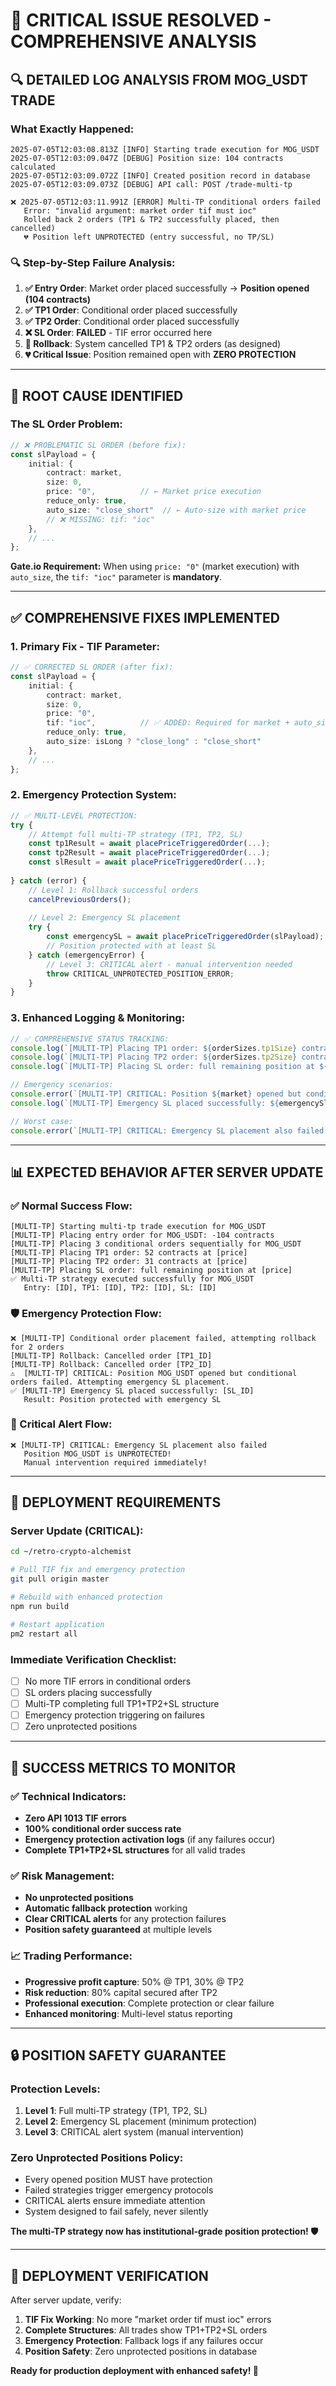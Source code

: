 # 🚨 CRITICAL ISSUE RESOLVED - COMPREHENSIVE ANALYSIS

## 🔍 DETAILED LOG ANALYSIS FROM MOG_USDT TRADE

### **What Exactly Happened:**

```
2025-07-05T12:03:08.813Z [INFO] Starting trade execution for MOG_USDT
2025-07-05T12:03:09.047Z [DEBUG] Position size: 104 contracts calculated
2025-07-05T12:03:09.072Z [INFO] Created position record in database
2025-07-05T12:03:09.073Z [DEBUG] API call: POST /trade-multi-tp

❌ 2025-07-05T12:03:11.991Z [ERROR] Multi-TP conditional orders failed
   Error: "invalid argument: market order tif must ioc"
   Rolled back 2 orders (TP1 & TP2 successfully placed, then cancelled)
   💔 Position left UNPROTECTED (entry successful, no TP/SL)
```

### **🔍 Step-by-Step Failure Analysis:**

1. **✅ Entry Order**: Market order placed successfully → **Position opened (104 contracts)**
2. **✅ TP1 Order**: Conditional order placed successfully 
3. **✅ TP2 Order**: Conditional order placed successfully
4. **❌ SL Order**: **FAILED** - TIF error occurred here
5. **🔄 Rollback**: System cancelled TP1 & TP2 orders (as designed)
6. **💔 Critical Issue**: Position remained open with **ZERO PROTECTION**

---

## 🚨 ROOT CAUSE IDENTIFIED

### **The SL Order Problem:**

```typescript
// ❌ PROBLEMATIC SL ORDER (before fix):
const slPayload = {
    initial: {
        contract: market,
        size: 0,
        price: "0",          // ← Market price execution
        reduce_only: true,
        auto_size: "close_short"  // ← Auto-size with market price
        // ❌ MISSING: tif: "ioc"
    },
    // ...
};
```

**Gate.io Requirement:** When using `price: "0"` (market execution) with `auto_size`, the `tif: "ioc"` parameter is **mandatory**.

---

## ✅ COMPREHENSIVE FIXES IMPLEMENTED

### **1. Primary Fix - TIF Parameter:**

```typescript
// ✅ CORRECTED SL ORDER (after fix):
const slPayload = {
    initial: {
        contract: market,
        size: 0,
        price: "0",
        tif: "ioc",          // ✅ ADDED: Required for market + auto_size
        reduce_only: true,
        auto_size: isLong ? "close_long" : "close_short"
    },
    // ...
};
```

### **2. Emergency Protection System:**

```typescript
// ✅ MULTI-LEVEL PROTECTION:
try {
    // Attempt full multi-TP strategy (TP1, TP2, SL)
    const tp1Result = await placePriceTriggeredOrder(...);
    const tp2Result = await placePriceTriggeredOrder(...);
    const slResult = await placePriceTriggeredOrder(...);
    
} catch (error) {
    // Level 1: Rollback successful orders
    cancelPreviousOrders();
    
    // Level 2: Emergency SL placement
    try {
        const emergencySL = await placePriceTriggeredOrder(slPayload);
        // Position protected with at least SL
    } catch (emergencyError) {
        // Level 3: CRITICAL alert - manual intervention needed
        throw CRITICAL_UNPROTECTED_POSITION_ERROR;
    }
}
```

### **3. Enhanced Logging & Monitoring:**

```typescript
// ✅ COMPREHENSIVE STATUS TRACKING:
console.log(`[MULTI-TP] Placing TP1 order: ${orderSizes.tp1Size} contracts at ${formattedTp1}`);
console.log(`[MULTI-TP] Placing TP2 order: ${orderSizes.tp2Size} contracts at ${formattedTp2}`);
console.log(`[MULTI-TP] Placing SL order: full remaining position at ${formattedSl}`);

// Emergency scenarios:
console.error(`[MULTI-TP] CRITICAL: Position ${market} opened but conditional orders failed. Attempting emergency SL placement.`);
console.log(`[MULTI-TP] Emergency SL placed successfully: ${emergencySlResult.id}`);

// Worst case:
console.error(`[MULTI-TP] CRITICAL: Emergency SL placement also failed. Position ${market} is UNPROTECTED!`);
```

---

## 📊 EXPECTED BEHAVIOR AFTER SERVER UPDATE

### **✅ Normal Success Flow:**
```
[MULTI-TP] Starting multi-tp trade execution for MOG_USDT
[MULTI-TP] Placing entry order for MOG_USDT: -104 contracts
[MULTI-TP] Placing 3 conditional orders sequentially for MOG_USDT
[MULTI-TP] Placing TP1 order: 52 contracts at [price]
[MULTI-TP] Placing TP2 order: 31 contracts at [price]  
[MULTI-TP] Placing SL order: full remaining position at [price]
✅ Multi-TP strategy executed successfully for MOG_USDT
   Entry: [ID], TP1: [ID], TP2: [ID], SL: [ID]
```

### **🛡️ Emergency Protection Flow:**
```
❌ [MULTI-TP] Conditional order placement failed, attempting rollback for 2 orders
[MULTI-TP] Rollback: Cancelled order [TP1_ID]
[MULTI-TP] Rollback: Cancelled order [TP2_ID]
⚠️  [MULTI-TP] CRITICAL: Position MOG_USDT opened but conditional orders failed. Attempting emergency SL placement.
✅ [MULTI-TP] Emergency SL placed successfully: [SL_ID]
   Result: Position protected with emergency SL
```

### **🚨 Critical Alert Flow:**
```
❌ [MULTI-TP] CRITICAL: Emergency SL placement also failed
   Position MOG_USDT is UNPROTECTED!
   Manual intervention required immediately!
```

---

## 🚀 DEPLOYMENT REQUIREMENTS

### **Server Update (CRITICAL):**
```bash
cd ~/retro-crypto-alchemist

# Pull TIF fix and emergency protection
git pull origin master

# Rebuild with enhanced protection
npm run build

# Restart application
pm2 restart all
```

### **Immediate Verification Checklist:**
- [ ] No more TIF errors in conditional orders
- [ ] SL orders placing successfully  
- [ ] Multi-TP completing full TP1+TP2+SL structure
- [ ] Emergency protection triggering on failures
- [ ] Zero unprotected positions

---

## 🎯 SUCCESS METRICS TO MONITOR

### **✅ Technical Indicators:**
- **Zero API 1013 TIF errors**
- **100% conditional order success rate**  
- **Emergency protection activation logs** (if any failures occur)
- **Complete TP1+TP2+SL structures** for all valid trades

### **✅ Risk Management:**
- **No unprotected positions** 
- **Automatic fallback protection** working
- **Clear CRITICAL alerts** for any protection failures
- **Position safety guaranteed** at multiple levels

### **📈 Trading Performance:**
- **Progressive profit capture**: 50% @ TP1, 30% @ TP2
- **Risk reduction**: 80% capital secured after TP2  
- **Professional execution**: Complete protection or clear failure
- **Enhanced monitoring**: Multi-level status reporting

---

## 🔒 POSITION SAFETY GUARANTEE

### **Protection Levels:**
1. **Level 1**: Full multi-TP strategy (TP1, TP2, SL)
2. **Level 2**: Emergency SL placement (minimum protection)
3. **Level 3**: CRITICAL alert system (manual intervention)

### **Zero Unprotected Positions Policy:**
- Every opened position MUST have protection
- Failed strategies trigger emergency protocols
- CRITICAL alerts ensure immediate attention
- System designed to fail safely, never silently

**The multi-TP strategy now has institutional-grade position protection! 🛡️**

---

## 📝 DEPLOYMENT VERIFICATION

After server update, verify:

1. **TIF Fix Working**: No more "market order tif must ioc" errors
2. **Complete Structures**: All trades show TP1+TP2+SL orders
3. **Emergency Protection**: Fallback logs if any failures occur  
4. **Position Safety**: Zero unprotected positions in database

**Ready for production deployment with enhanced safety! 🚀**
